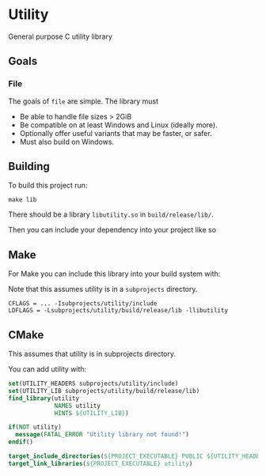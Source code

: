# Utility

General purpose C utility library

## Goals

### File

The goals of `file` are simple. The library must

- Be able to handle file sizes > 2GiB
- Be compatible on at least Windows and Linux (ideally more).
- Optionally offer useful variants that may be faster, or safer.
- Must also build on Windows.

## Building

To build this project run:

```
make lib
```

There should be a library `libutility.so` in `build/release/lib/`.

Then you can include your dependency into your project like so


## Make

For Make you can include this library into your build system with:

Note that this assumes utility is in a `subprojects` directory.

``` Make
CFLAGS = ... -Isubprojects/utility/include
LDFLAGS = -Lsubprojects/utility/build/release/lib -llibutility
```

## CMake

This assumes that utility is in subprojects directory.

You can add utility with:

``` CMake
set(UTILITY_HEADERS subprojects/utility/include)
set(UTILITY_LIB subprojects/utility/build/release/lib)
find_library(utility
             NAMES utility
             HINTS ${UTILITY_LIB})

if(NOT utility)
  message(FATAL_ERROR "Utility library not found!")
endif()

target_include_directories(${PROJECT_EXECUTABLE} PUBLIC ${UTILITY_HEADERS})
target_link_libraries(${PROJECT_EXECUTABLE} utility)
```
